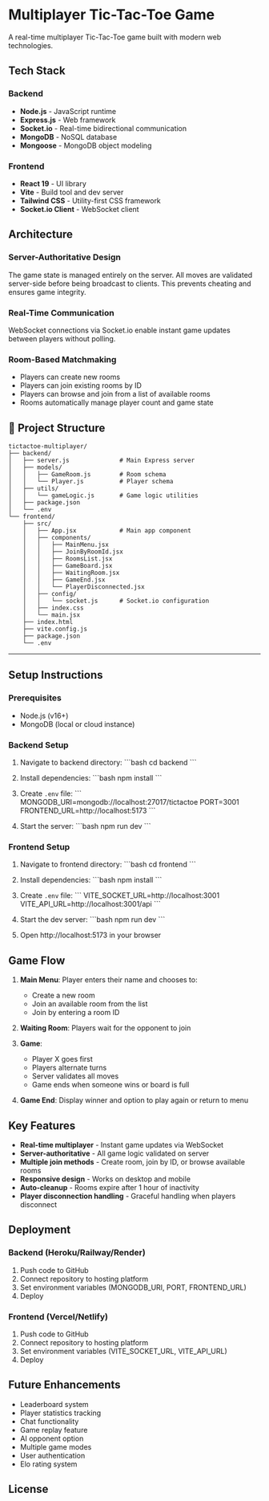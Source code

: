 # Multiplayer Tic-Tac-Toe Game

A real-time multiplayer Tic-Tac-Toe game built with modern web technologies.

## Tech Stack

### Backend
- **Node.js** - JavaScript runtime
- **Express.js** - Web framework
- **Socket.io** - Real-time bidirectional communication
- **MongoDB** - NoSQL database
- **Mongoose** - MongoDB object modeling

### Frontend
- **React 19** - UI library
- **Vite** - Build tool and dev server
- **Tailwind CSS** - Utility-first CSS framework
- **Socket.io Client** - WebSocket client

## Architecture

### Server-Authoritative Design
The game state is managed entirely on the server. All moves are validated server-side before being broadcast to clients. This prevents cheating and ensures game integrity.

### Real-Time Communication
WebSocket connections via Socket.io enable instant game updates between players without polling.

### Room-Based Matchmaking
- Players can create new rooms
- Players can join existing rooms by ID
- Players can browse and join from a list of available rooms
- Rooms automatically manage player count and game state

## 📁 Project Structure
```
tictactoe-multiplayer/
├── backend/
│   ├── server.js              # Main Express server
│   ├── models/
│   │   ├── GameRoom.js        # Room schema
│   │   └── Player.js          # Player schema
│   ├── utils/
│   │   └── gameLogic.js       # Game logic utilities
│   ├── package.json
│   └── .env
└── frontend/
    ├── src/
    │   ├── App.jsx            # Main app component
    │   ├── components/
    │   │   ├── MainMenu.jsx
    │   │   ├── JoinByRoomId.jsx
    │   │   ├── RoomsList.jsx
    │   │   ├── GameBoard.jsx
    │   │   ├── WaitingRoom.jsx
    │   │   ├── GameEnd.jsx
    │   │   └── PlayerDisconnected.jsx
    │   ├── config/
    │   │   └── socket.js      # Socket.io configuration
    │   ├── index.css
    │   └── main.jsx
    ├── index.html
    ├── vite.config.js
    ├── package.json
    └── .env
```

---

## Setup Instructions

### Prerequisites
- Node.js (v16+)
- MongoDB (local or cloud instance)

### Backend Setup

1. Navigate to backend directory:
   \`\`\`bash
   cd backend
   \`\`\`

2. Install dependencies:
   \`\`\`bash
   npm install
   \`\`\`

3. Create `.env` file:
   \`\`\`
   MONGODB_URI=mongodb://localhost:27017/tictactoe
   PORT=3001
   FRONTEND_URL=http://localhost:5173
   \`\`\`

4. Start the server:
   \`\`\`bash
   npm run dev
   \`\`\`

### Frontend Setup

1. Navigate to frontend directory:
   \`\`\`bash
   cd frontend
   \`\`\`

2. Install dependencies:
   \`\`\`bash
   npm install
   \`\`\`

3. Create `.env` file:
   \`\`\`
   VITE_SOCKET_URL=http://localhost:3001
   VITE_API_URL=http://localhost:3001/api
   \`\`\`

4. Start the dev server:
   \`\`\`bash
   npm run dev
   \`\`\`

5. Open http://localhost:5173 in your browser

## Game Flow

1. **Main Menu**: Player enters their name and chooses to:
   - Create a new room
   - Join an available room from the list
   - Join by entering a room ID

2. **Waiting Room**: Players wait for the opponent to join

3. **Game**: 
   - Player X goes first
   - Players alternate turns
   - Server validates all moves
   - Game ends when someone wins or board is full

4. **Game End**: Display winner and option to play again or return to menu

## Key Features

- **Real-time multiplayer** - Instant game updates via WebSocket
- **Server-authoritative** - All game logic validated on server
- **Multiple join methods** - Create room, join by ID, or browse available rooms
- **Responsive design** - Works on desktop and mobile
- **Auto-cleanup** - Rooms expire after 1 hour of inactivity
- **Player disconnection handling** - Graceful handling when players disconnect

## Deployment

### Backend (Heroku/Railway/Render)
1. Push code to GitHub
2. Connect repository to hosting platform
3. Set environment variables (MONGODB_URI, PORT, FRONTEND_URL)
4. Deploy

### Frontend (Vercel/Netlify)
1. Push code to GitHub
2. Connect repository to hosting platform
3. Set environment variables (VITE_SOCKET_URL, VITE_API_URL)
4. Deploy

## Future Enhancements

- Leaderboard system
- Player statistics tracking
- Chat functionality
- Game replay feature
- AI opponent option
- Multiple game modes
- User authentication
- Elo rating system

## License


